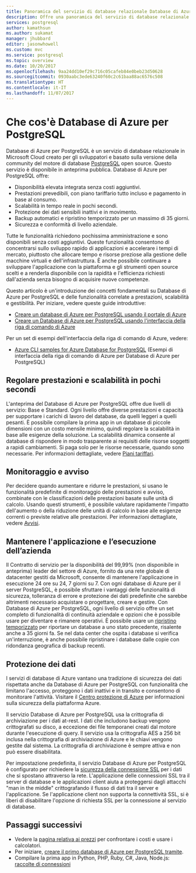 ```yaml
---
title: Panoramica del servizio di database relazionale Database di Azure per PostgreSQL | Microsoft Docs
description: Offre una panoramica del servizio di database relazionale Database di Azure per PostgreSQL.
services: postgresql
author: kamathsun
ms.author: sukamat
manager: jhubbard
editor: jasonwhowell
ms.custom: mvc
ms.service: postgresql
ms.topic: overview
ms.date: 10/20/2017
ms.openlocfilehash: 9aa24dd10ef29c716c05cafeb84e0beb23d50628
ms.sourcegitcommit: 0930aabc3ede63240f60c2c61baa88ac6576c508
ms.translationtype: HT
ms.contentlocale: it-IT
ms.lasthandoff: 11/07/2017
---
```

# <a name="what-is-azure-database-for-postgresql"></a>Che cos'è Database di Azure per PostgreSQL

Database di Azure per PostgreSQL è un servizio di database relazionale in Microsoft Cloud creato per gli sviluppatori e basato sulla versione della community del motore di database [PostgreSQL](https://www.postgresql.org/) open source. Questo servizio è disponibile in anteprima pubblica. Database di Azure per PostgreSQL offre:

- Disponibilità elevata integrata senza costi aggiuntivi.
- Prestazioni prevedibili, con piano tariffario tutto incluso e pagamento in base al consumo.
- Scalabilità in tempo reale in pochi secondi.
- Protezione dei dati sensibili inattivi e in movimento.
- Backup automatici e ripristino temporizzato per un massimo di 35 giorni.
- Sicurezza e conformità di livello aziendale.

Tutte le funzionalità richiedono pochissima amministrazione e sono disponibili senza costi aggiuntivi. Queste funzionalità consentono di concentrarsi sullo sviluppo rapido di applicazioni e accelerare i tempi di mercato, piuttosto che allocare tempo e risorse preziose alla gestione delle macchine virtuali e dell'infrastruttura. È anche possibile continuare a sviluppare l'applicazione con la piattaforma e gli strumenti open source scelti e a renderla disponibile con la rapidità e l'efficienza richiesti dall'azienda senza bisogno di acquisire nuove competenze. 

Questo articolo è un'introduzione dei concetti fondamentali su Database di Azure per PostgreSQL e delle funzionalità correlate a prestazioni, scalabilità e gestibilità. Per iniziare, vedere queste guide introduttive:

- [Creare un database di Azure per PostgreSQL usando il portale di Azure](quickstart-create-server-database-portal.md)
- [Creare un Database di Azure per PostgreSQL usando l'interfaccia della riga di comando di Azure](quickstart-create-server-database-azure-cli.md)

Per un set di esempi dell'interfaccia della riga di comando di Azure, vedere:

- [Azure CLI samples for Azure Database for PostgreSQL](./sample-scripts-azure-cli.md) (Esempi di interfaccia della riga di comando di Azure per Database di Azure per PostgreSQL)

## <a name="adjust-performance-and-scale-within-seconds"></a>Regolare prestazioni e scalabilità in pochi secondi
L'anteprima del Database di Azure per PostgreSQL offre due livelli di servizio: Base e Standard. Ogni livello offre diverse prestazioni e capacità per supportare i carichi di lavoro del database, da quelli leggeri a quelli pesanti. È possibile compilare la prima app in un database di piccole dimensioni con un costo mensile minimo, quindi regolare la scalabilità in base alle esigenze della soluzione. La scalabilità dinamica consente al database di rispondere in modo trasparente ai requisiti delle risorse soggetti a rapidi cambiamenti. Si paga solo per le risorse necessarie, quando sono necessarie. Per informazioni dettagliate, vedere [Piani tariffari](concepts-service-tiers.md).

## <a name="monitoring-and-alerting"></a>Monitoraggio e avviso
Per decidere quando aumentare e ridurre le prestazioni, si usano le funzionalità predefinite di monitoraggio delle prestazioni e avviso, combinate con le classificazioni delle prestazioni basate sulle unità di calcolo. Usando questi strumenti, è possibile valutare rapidamente l'impatto dell'aumento o della riduzione delle unità di calcolo in base alle esigenze correnti o previste relative alle prestazioni. Per informazioni dettagliate, vedere [Avvisi](howto-alert-on-metric.md).

## <a name="keep-your-app-and-business-running"></a>Mantenere l'applicazione e l’esecuzione dell’azienda
Il Contratto di servizio per la disponibilità del 99,99% (non disponibile in anteprima) leader del settore di Azure, fornito da una rete globale di datacenter gestiti da Microsoft, consente di mantenere l'applicazione in esecuzione 24 ore su 24, 7 giorni su 7. Con ogni database di Azure per il server PostgreSQL, è possibile sfruttare i vantaggi delle funzionalità di sicurezza, tolleranza di errore e protezione dei dati predefinite che sarebbe altrimenti necessario acquistare o progettare, creare e gestire. Con Database di Azure per PostgreSQL, ogni livello di servizio offre un set completo di funzionalità di continuità aziendale e opzioni che è possibile usare per diventare e rimanere operativi. È possibile usare un [ripristino temporizzato](howto-restore-server-portal.md) per riportare un database a uno stato precedente, risalente anche a 35 giorni fa. Se nel data center che ospita i database si verifica un'interruzione, è anche possibile ripristinare i database dalle copie con ridondanza geografica di backup recenti.

## <a name="secure-your-data"></a>Protezione dei dati
I servizi di database di Azure vantano una tradizione di sicurezza dei dati rispettata anche da Database di Azure per PostgreSQL con funzionalità che limitano l'accesso, proteggono i dati inattivi e in transito e consentono di monitorare l'attività. Visitare il [Centro protezione di Azure](https://www.microsoft.com/TrustCenter/Security/default.aspx) per informazioni sulla sicurezza della piattaforma Azure.

Il servizio Database di Azure per PostgreSQL usa la crittografia di archiviazione per i dati at-rest. I dati che includono backup vengono crittografati su disco, a eccezione dei file temporanei creati dal motore durante l'esecuzione di query. Il servizio usa la crittografia AES a 256 bit inclusa nella crittografia di archiviazione di Azure e le chiavi vengono gestite dal sistema. La crittografia di archiviazione è sempre attiva e non può essere disabilitata.

Per impostazione predefinita, il servizio Database di Azure per PostgreSQL è configurato per richiedere la [sicurezza della connessione SSL](./concepts-ssl-connection-security.md) per i dati che si spostano attraverso la rete. L'applicazione delle connessioni SSL tra il server di database e le applicazioni client aiuta a proteggersi dagli attacchi "man in the middle" crittografando il flusso di dati tra il server e l'applicazione.  Se l'applicazione client non supporta la connettività SSL, si è liberi di disabilitare l'opzione di richiesta SSL per la connessione al servizio di database.

## <a name="next-steps"></a>Passaggi successivi
- Vedere la [pagina relativa ai prezzi](https://azure.microsoft.com/pricing/details/postgresql/) per confrontare i costi e usare i calcolatori.
- Per iniziare, [creare il primo database di Azure per PostgreSQL tramite](./quickstart-create-server-database-portal.md).
- Compilare la prima app in Python, PHP, Ruby, C\#, Java, Node.js: [raccolte di connessioni](./concepts-connection-libraries.md)
